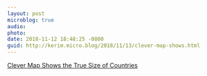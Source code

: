 ```yaml
---
layout: post
microblog: true
audio: 
photo: 
date: 2018-11-12 18:48:25 -0800
guid: http://kerim.micro.blog/2018/11/13/clever-map-shows.html
---
```

[Clever Map Shows the True Size of Countries](http://www.visualcapitalist.com/mercator-map-true-size-of-countries/)
